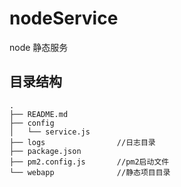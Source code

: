 # nodeService
node 静态服务

## 目录结构
```
.
├── README.md
├── config
│   └── service.js
├── logs                //日志目录
├── package.json
├── pm2.config.js       //pm2启动文件
└── webapp              //静态项目目录
```
